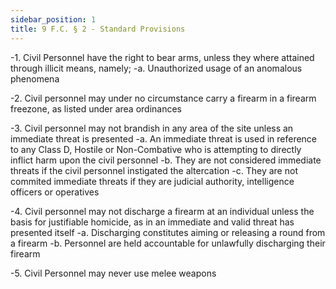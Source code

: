```yaml
---
sidebar_position: 1
title: 9 F.C. § 2 - Standard Provisions
---
```


-1. Civil Personnel have the right to bear arms, unless they where attained through illicit means, namely;
-a. Unauthorized usage of an anomalous phenomena

-2. Civil personnel may under no circumstance carry a firearm in a firearm freezone, as listed under area ordinances

-3. Civil personnel may not brandish in any area of the site unless an immediate threat is presented
-a. An immediate threat is used in reference to any Class D, Hostile or Non-Combative who is attempting to directly inflict harm upon the civil personnel
-b. They are not considered immediate threats if the civil personnel instigated the altercation
-c. They are not commited immediate threats if they are judicial authority, intelligence officers or operatives

-4. Civil personnel may not discharge a firearm at an individual unless the basis for justifiable homicide, as in an immediate and valid threat has presented itself
-a. Discharging constitutes aiming or releasing a round from a firearm
-b. Personnel are held accountable for unlawfully discharging their firearm

-5. Civil Personnel may never use melee weapons
